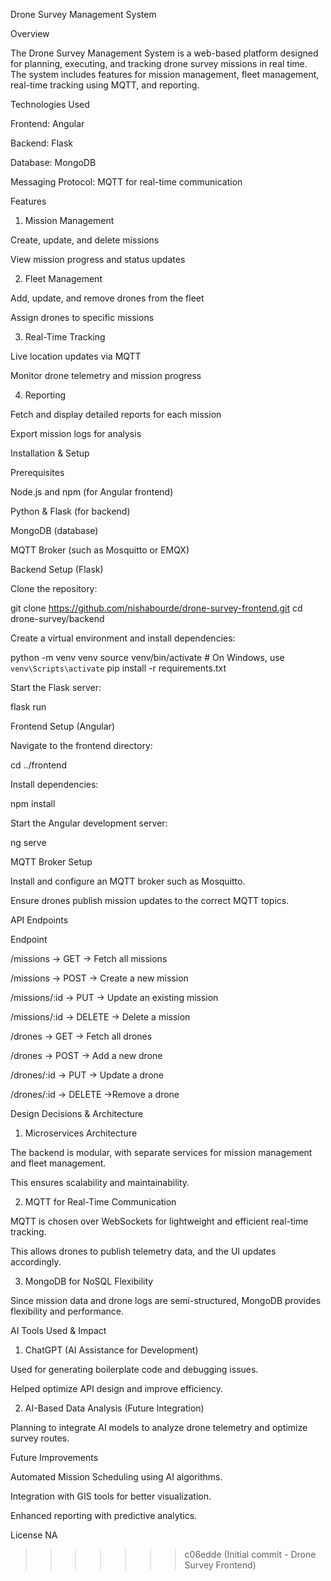 Drone Survey Management System

Overview

The Drone Survey Management System is a web-based platform designed for planning, executing, and tracking drone survey missions in real time. The system includes features for mission management, fleet management, real-time tracking using MQTT, and reporting.

Technologies Used

Frontend: Angular

Backend: Flask

Database: MongoDB

Messaging Protocol: MQTT for real-time communication

Features

1. Mission Management

Create, update, and delete missions

View mission progress and status updates

2. Fleet Management

Add, update, and remove drones from the fleet

Assign drones to specific missions

3. Real-Time Tracking

Live location updates via MQTT

Monitor drone telemetry and mission progress

4. Reporting

Fetch and display detailed reports for each mission

Export mission logs for analysis

Installation & Setup

Prerequisites

Node.js and npm (for Angular frontend)

Python & Flask (for backend)

MongoDB (database)

MQTT Broker (such as Mosquitto or EMQX)

Backend Setup (Flask)

Clone the repository:

git clone https://github.com/nishabourde/drone-survey-frontend.git
cd drone-survey/backend

Create a virtual environment and install dependencies:

python -m venv venv
source venv/bin/activate  # On Windows, use `venv\Scripts\activate`
pip install -r requirements.txt

Start the Flask server:

flask run

Frontend Setup (Angular)

Navigate to the frontend directory:

cd ../frontend

Install dependencies:

npm install

Start the Angular development server:

ng serve

MQTT Broker Setup

Install and configure an MQTT broker such as Mosquitto.

Ensure drones publish mission updates to the correct MQTT topics.

API Endpoints

Endpoint

/missions -> GET -> Fetch all missions

/missions -> POST -> Create a new mission

/missions/:id -> PUT -> Update an existing mission

/missions/:id -> DELETE -> Delete a mission

/drones -> GET -> Fetch all drones

/drones -> POST -> Add a new drone

/drones/:id -> PUT -> Update a drone

/drones/:id -> DELETE ->Remove a drone

Design Decisions & Architecture

1. Microservices Architecture

The backend is modular, with separate services for mission management and fleet management.

This ensures scalability and maintainability.

2. MQTT for Real-Time Communication

MQTT is chosen over WebSockets for lightweight and efficient real-time tracking.

This allows drones to publish telemetry data, and the UI updates accordingly.

3. MongoDB for NoSQL Flexibility

Since mission data and drone logs are semi-structured, MongoDB provides flexibility and performance.

AI Tools Used & Impact

1. ChatGPT (AI Assistance for Development)

Used for generating boilerplate code and debugging issues.

Helped optimize API design and improve efficiency.

2. AI-Based Data Analysis (Future Integration)

Planning to integrate AI models to analyze drone telemetry and optimize survey routes.

Future Improvements

Automated Mission Scheduling using AI algorithms.

Integration with GIS tools for better visualization.

Enhanced reporting with predictive analytics.


License
NA
>>>>>>> c06edde (Initial commit - Drone Survey Frontend)
